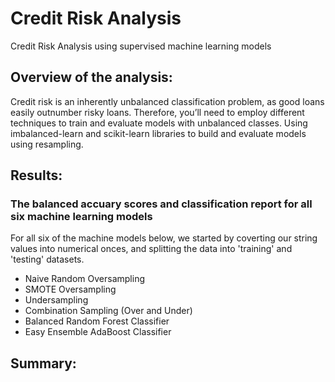 # Credit Risk Analysis
Credit Risk Analysis using supervised machine learning models

## Overview of the analysis:
Credit risk is an inherently unbalanced classification problem, as good loans easily outnumber risky loans. Therefore, you’ll need to employ different techniques to train and evaluate models with unbalanced classes. Using imbalanced-learn and scikit-learn libraries to build and evaluate models using resampling.

## Results: 
### The balanced accuary scores and classification report for all six machine learning models

For all six of the machine models below, we started by coverting our string values into numerical onces, and splitting the data into 'training' and 'testing' datasets.

- Naive Random Oversampling
- SMOTE Oversampling
- Undersampling
- Combination Sampling (Over and Under)
- Balanced Random Forest Classifier
- Easy Ensemble AdaBoost Classifier

## Summary: 
